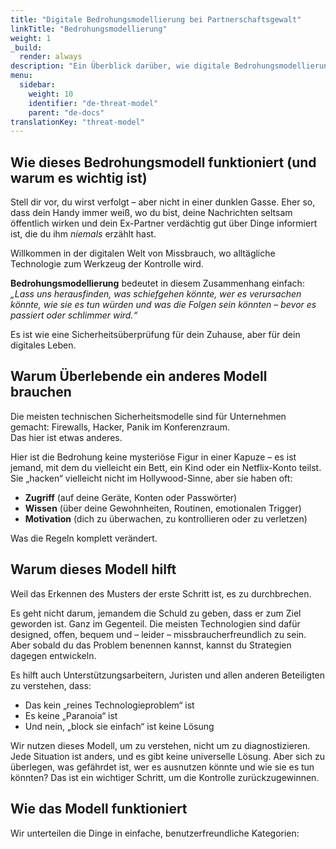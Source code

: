 ```yaml
---
title: "Digitale Bedrohungsmodellierung bei Partnerschaftsgewalt"
linkTitle: "Bedrohungsmodellierung"
weight: 1
_build:
  render: always
description: "Ein Überblick darüber, wie digitale Bedrohungsmodellierung im Kontext von technologiegestützter Gewalt funktioniert."
menu:
  sidebar:
    weight: 10
    identifier: "de-threat-model"
    parent: "de-docs"
translationKey: "threat-model"
---
```


## Wie dieses Bedrohungsmodell funktioniert (und warum es wichtig ist)

Stell dir vor, du wirst verfolgt – aber nicht in einer dunklen Gasse. Eher so, dass dein Handy immer weiß, wo du bist, deine Nachrichten seltsam öffentlich wirken und dein Ex-Partner verdächtig gut über Dinge informiert ist, die du ihm *niemals* erzählt hast.

Willkommen in der digitalen Welt von Missbrauch, wo alltägliche Technologie zum Werkzeug der Kontrolle wird.

**Bedrohungsmodellierung** bedeutet in diesem Zusammenhang einfach: *„Lass uns herausfinden, was schiefgehen könnte, wer es verursachen könnte, wie sie es tun würden und was die Folgen sein könnten – bevor es passiert oder schlimmer wird.“*

Es ist wie eine Sicherheitsüberprüfung für dein Zuhause, aber für dein digitales Leben.

## Warum Überlebende ein anderes Modell brauchen

Die meisten technischen Sicherheitsmodelle sind für Unternehmen gemacht: Firewalls, Hacker, Panik im Konferenzraum.  
Das hier ist etwas anderes.  

Hier ist die Bedrohung keine mysteriöse Figur in einer Kapuze – es ist jemand, mit dem du vielleicht ein Bett, ein Kind oder ein Netflix-Konto teilst. Sie „hacken“ vielleicht nicht im Hollywood-Sinne, aber sie haben oft:

- **Zugriff** (auf deine Geräte, Konten oder Passwörter)  
- **Wissen** (über deine Gewohnheiten, Routinen, emotionalen Trigger)  
- **Motivation** (dich zu überwachen, zu kontrollieren oder zu verletzen)  

Was die Regeln komplett verändert.

## Warum dieses Modell hilft

Weil das Erkennen des Musters der erste Schritt ist, es zu durchbrechen.

Es geht nicht darum, jemandem die Schuld zu geben, dass er zum Ziel geworden ist. Ganz im Gegenteil. Die meisten Technologien sind dafür designed, offen, bequem und – leider – missbraucherfreundlich zu sein. Aber sobald du das Problem benennen kannst, kannst du Strategien dagegen entwickeln.

Es hilft auch Unterstützungsarbeitern, Juristen und allen anderen Beteiligten zu verstehen, dass:

- Das kein „reines Technologieproblem“ ist
- Es keine „Paranoia“ ist
- Und nein, „block sie einfach“ ist keine Lösung

Wir nutzen dieses Modell, um zu verstehen, nicht um zu diagnostizieren. Jede Situation ist anders, und es gibt keine universelle Lösung. Aber sich zu überlegen, was gefährdet ist, wer es ausnutzen könnte und wie sie es tun könnten? Das ist ein wichtiger Schritt, um die Kontrolle zurückzugewinnen.

## Wie das Modell funktioniert

Wir unterteilen die Dinge in einfache, benutzerfreundliche Kategorien: